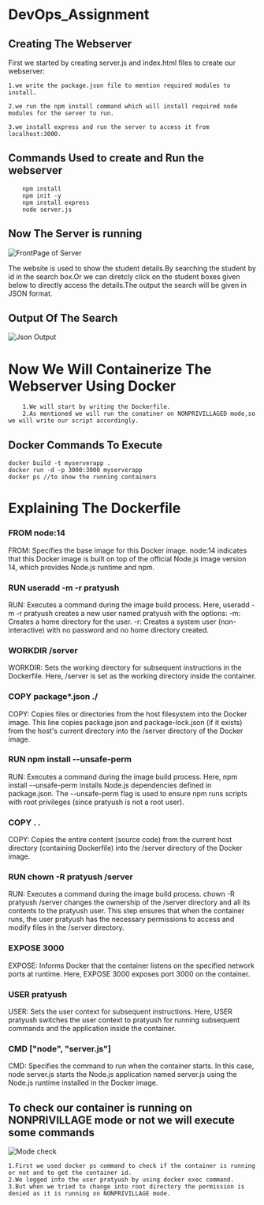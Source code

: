 # DevOps_Assignment

## Creating The Webserver
First we started by creating server.js and index.html files to create our webserver:

    1.we write the package.json file to mention required modules to install.

    2.we run the npm install command which will install required node modules for the server to run.

    3.we install express and run the server to access it from localhost:3000.

## Commands Used to create and Run the webserver

```  
    npm install
    npm init -y
    npm install express
    node server.js
```
## Now The Server is running
![FrontPage of Server](https://github.com/PratyushSubhadarshi/DevOps_Assignment/assets/119421621/440462bf-7efe-4817-9306-339270a27159)

The website is used to show the student details.By searching the student by id in the search box.Or we can diretcly click on the student boxes given below to directly access the details.The output the search will be given in JSON format. 

## Output Of The Search
![Json Output](https://github.com/PratyushSubhadarshi/DevOps_Assignment/assets/119421621/02e58dd5-9788-4f60-bc30-40fdec45bd69)


# Now We Will Containerize The Webserver Using Docker  

```
    1.We will start by writing the Dockerfile.
    2.As mentioned we will run the conatiner on NONPRIVILLAGED mode,so we will write our script accordingly.
```

## Docker Commands To Execute
      
    docker build -t myserverapp .
    docker run -d -p 3000:3000 myserverapp
    docker ps //to show the running containers

# Explaining The Dockerfile

### FROM node:14 
FROM: Specifies the base image for this Docker image. node:14 indicates that this Docker image is built on top of the official Node.js image version 14, which provides Node.js runtime and npm.

### RUN useradd -m -r pratyush
RUN: Executes a command during the image build process. Here, useradd -m -r pratyush creates a new user named pratyush with the options:
-m: Creates a home directory for the user.
-r: Creates a system user (non-interactive) with no password and no home directory created.

### WORKDIR /server
WORKDIR: Sets the working directory for subsequent instructions in the Dockerfile. Here, /server is set as the working directory inside the container.

### COPY package*.json ./
COPY: Copies files or directories from the host filesystem into the Docker image. This line copies package.json and package-lock.json (if it exists) from the host's current directory into the /server directory of the Docker image.

### RUN npm install --unsafe-perm
RUN: Executes a command during the image build process. Here, npm install --unsafe-perm installs Node.js dependencies defined in package.json. The --unsafe-perm flag is used to ensure npm runs scripts with root privileges (since pratyush is not a root user).

### COPY . .
COPY: Copies the entire content (source code) from the current host directory (containing Dockerfile) into the /server directory of the Docker image.

### RUN chown -R pratyush /server
RUN: Executes a command during the image build process. chown -R pratyush /server changes the ownership of the /server directory and all its contents to the pratyush user. This step ensures that when the container runs, the user pratyush has the necessary permissions to access and modify files in the /server directory.

### EXPOSE 3000
EXPOSE: Informs Docker that the container listens on the specified network ports at runtime. Here, EXPOSE 3000 exposes port 3000 on the container.

### USER pratyush
USER: Sets the user context for subsequent instructions. Here, USER pratyush switches the user context to pratyush for running subsequent commands and the application inside the container.

### CMD ["node", "server.js"]
CMD: Specifies the command to run when the container starts. In this case, node server.js starts the Node.js application named server.js using the Node.js runtime installed in the Docker image.

## To check our container is running on NONPRIVILLAGE mode or not we will execute some commands

![Mode check](https://github.com/PratyushSubhadarshi/DevOps_Assignment/assets/119421621/ac79ded0-d5d2-47ed-92be-3dd2bb2b3658)

    1.First we used docker ps command to check if the container is running or not and to get the container id.
    2.We logged into the user pratyush by using docker exec command.
    3.But when we tried to change into root directory the permission is denied as it is running on NONPRIVILLAGE mode.

